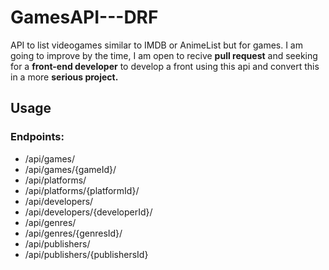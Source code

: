 # GamesAPI---DRF

API to list videogames similar to IMDB or AnimeList but for games.
I am going to improve by the time, I am open to recive **pull request** and seeking for a **front-end developer** to develop a front using this api and convert this in a more **serious project.**


## Usage

### Endpoints:

 - /api/games/
 - /api/games/{gameId}/
 - /api/platforms/
 - /api/platforms/{platformId}/
 - /api/developers/
 - /api/developers/{developerId}/
 - /api/genres/
 - /api/genres/{genresId}/
 - /api/publishers/
 - /api/publishers/{publishersId}

